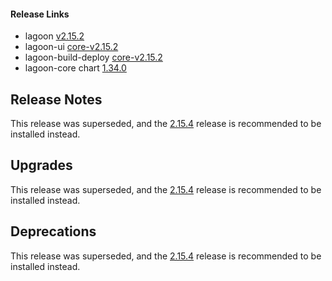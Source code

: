 #### Release Links
* lagoon [v2.15.2](https://github.com/uselagoon/lagoon/releases/tag/v2.15.2)
* lagoon-ui [core-v2.15.2](https://github.com/uselagoon/lagoon-ui/releases/tag/core-v2.15.2)
* lagoon-build-deploy [core-v2.15.2](https://github.com/uselagoon/build-deploy-tool/releases/tag/core-v2.15.2)
* lagoon-core chart [1.34.0](https://github.com/uselagoon/lagoon-charts/releases/tag/lagoon-core-1.34.0)

## Release Notes
This release was superseded, and the [2.15.4](./2.15.4.md) release is recommended to be installed instead.

## Upgrades

This release was superseded, and the [2.15.4](./2.15.4.md) release is recommended to be installed instead.

## Deprecations

This release was superseded, and the [2.15.4](./2.15.4.md) release is recommended to be installed instead.
